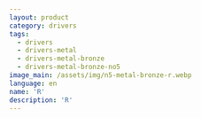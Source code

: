 ```yaml
---
layout: product
category: drivers
tags:
  - drivers
  - drivers-metal
  - drivers-metal-bronze
  - drivers-metal-bronze-no5
image_main: /assets/img/n5-metal-bronze-r.webp
language: en
name: 'R'
description: 'R'
---
```

